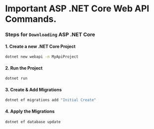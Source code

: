 # Important ASP .NET Core Web API Commands. 

### Steps for `Downloading` ASP .NET Core 

#### 1. Create a new .NET Core Project 
```bash 
dotnet new webapi -n MyApiProject
```

#### 2. Run the Project 
```bash 
dotnet run 
```

#### 3. Create & Add Migrations 
```bash
dotnet ef migrations add "Initial Create"
```

#### 4. Apply the Migrations 
```bash
dotnet ef database update
```
